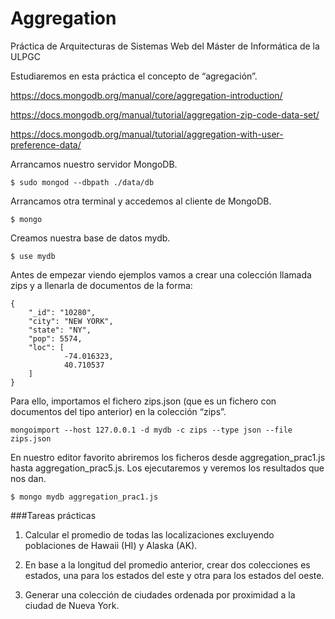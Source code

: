 # Aggregation
Práctica de Arquitecturas de Sistemas Web del Máster de Informática de la ULPGC 

Estudiaremos en esta práctica el concepto de “agregación”. 

https://docs.mongodb.org/manual/core/aggregation-introduction/

https://docs.mongodb.org/manual/tutorial/aggregation-zip-code-data-set/

https://docs.mongodb.org/manual/tutorial/aggregation-with-user-preference-data/

Arrancamos nuestro servidor MongoDB.

```
$ sudo mongod --dbpath ./data/db
```

Arrancamos otra terminal y accedemos al cliente de MongoDB.

```
$ mongo
```

Creamos nuestra base de datos mydb.

```
$ use mydb
```

Antes de empezar viendo ejemplos vamos a crear una colección llamada zips y a llenarla de documentos de la forma: 

```
{
  	"_id": "10280",
	"city": "NEW YORK",
  	"state": "NY",
  	"pop": 5574,
  	"loc": [
    		-74.016323,
    		40.710537
  	]
}
```

Para ello, importamos el fichero zips.json (que es un fichero con documentos del tipo anterior) en la colección “zips”.

```
mongoimport --host 127.0.0.1 -d mydb -c zips --type json --file zips.json
```

En nuestro editor favorito abriremos los ficheros desde aggregation_prac1.js hasta aggregation_prac5.js. Los ejecutaremos y veremos los resultados que nos dan.

```
$ mongo mydb aggregation_prac1.js
```

###Tareas prácticas

1. Calcular el promedio de todas las localizaciones excluyendo poblaciones de Hawaii (HI) y Alaska (AK).

2. En base a la longitud del promedio anterior, crear dos colecciones es estados, una para los estados del este y otra para los estados del oeste.

3. Generar una colección de ciudades ordenada por proximidad a la ciudad de Nueva York.

